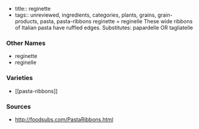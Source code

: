 - title:: reginette
- tags:: unreviewed, ingredients, categories, plants, grains, grain-products, pasta, pasta-ribbons
reginette = reginelle These wide ribbons of Italian pasta have ruffled edges. Substitutes: papardelle OR tagliatelle

### Other Names

* reginette
* reginelle

### Varieties

* [[pasta-ribbons]]

### Sources
* http://foodsubs.com/PastaRibbons.html
